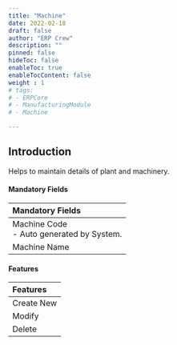 ```yaml
---
title: "Machine"
date: 2022-02-18
draft: false
author: "ERP Crew"
description: ""
pinned: false
hideToc: false
enableToc: true
enableTocContent: false
weight : 1
# tags: 
# - ERPCore 
# - ManufacturingModule
# - Machine  

---
```


## Introduction

Helps to maintain details of plant and machinery.

#### Mandatory Fields

|Mandatory Fields|  
  |:------|
  | Machine Code <br> - Auto generated by System.
  | Machine Name


#### Features

|Features|   
  |:------|
  | Create New 
  | Modify 
  | Delete    